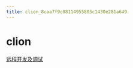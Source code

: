 ```yaml
---
title: clion_8caa7f9c08114955805c1430e281a649
---
```


# clion

[远程开发及调试](clion%208caa7f9c08114955805c1430e281a649/远程开发及调试%204b63bd9681374c5bbd3f9538b5e24057.md)